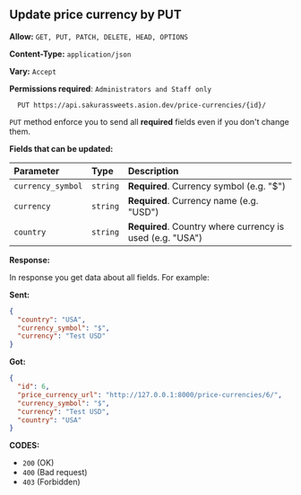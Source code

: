 ## Update price currency by PUT

**Allow:** `GET, PUT, PATCH, DELETE, HEAD, OPTIONS`

**Content-Type:** `application/json`

**Vary:** `Accept`

**Permissions required**: `Administrators and Staff only`

```
  PUT https://api.sakurassweets.asion.dev/price-currencies/{id}/
```

`PUT` method enforce you to send all **required** fields even if you don't change them.

**Fields that can be updated:**

| Parameter         | Type     | Description                                               |
| :---------------- | :------- | :-------------------------------------------------------- |
| `currency_symbol` | `string` | **Required**. Currency symbol (e.g. "$")                  |
| `currency`        | `string` | **Required**. Currency name (e.g. "USD")                  |
| `country`         | `string` | **Required**. Country where currency is used (e.g. "USA") |

**Response:**

In response you get data about all fields. For example:

**Sent:**

```json
{
  "country": "USA",
  "currency_symbol": "$",
  "currency": "Test USD"
}
```

**Got:**

```json
{
  "id": 6,
  "price_currency_url": "http://127.0.0.1:8000/price-currencies/6/",
  "currency_symbol": "$",
  "currency": "Test USD",
  "country": "USA"
}
```

**CODES:**

- `200` (OK)
- `400` (Bad request)
- `403` (Forbidden)
